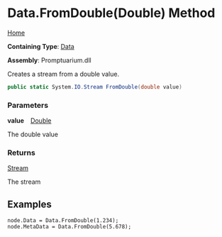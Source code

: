 # Data\.FromDouble\(Double\) Method

[Home](../../../README.md)

**Containing Type**: [Data](../README.md)

**Assembly**: Promptuarium\.dll

  
Creates a stream from a double value\.

```csharp
public static System.IO.Stream FromDouble(double value)
```

### Parameters

**value** &ensp; [Double](https://docs.microsoft.com/en-us/dotnet/api/system.double)

The double value

### Returns

[Stream](https://docs.microsoft.com/en-us/dotnet/api/system.io.stream)

The stream

## Examples

```
node.Data = Data.FromDouble(1.234);
node.MetaData = Data.FromDouble(5.678);
```

